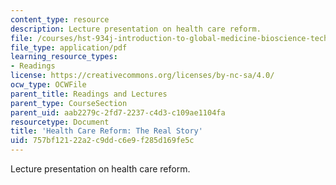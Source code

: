 ```yaml
---
content_type: resource
description: Lecture presentation on health care reform.
file: /courses/hst-934j-introduction-to-global-medicine-bioscience-technologies-disparities-strategies-spring-2010/757bf12122a2c9ddc6e9f285d169fe5c_MITHST_934JS10_lecture4.pdf
file_type: application/pdf
learning_resource_types:
- Readings
license: https://creativecommons.org/licenses/by-nc-sa/4.0/
ocw_type: OCWFile
parent_title: Readings and Lectures
parent_type: CourseSection
parent_uid: aab2279c-2fd7-2237-c4d3-c109ae1104fa
resourcetype: Document
title: 'Health Care Reform: The Real Story'
uid: 757bf121-22a2-c9dd-c6e9-f285d169fe5c
---
```

Lecture presentation on health care reform.